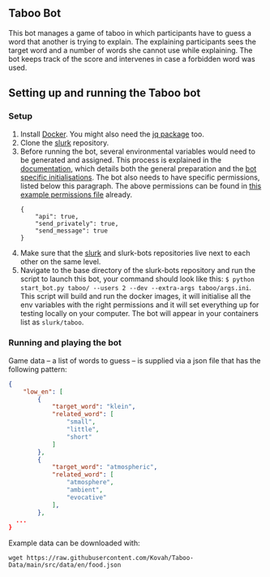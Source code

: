 ## Taboo Bot

This bot manages a game of taboo in which participants have to guess a word that another is trying to explain. The explaining participants sees the target word and a number of words she cannot use while explaining. The bot keeps track of the score and intervenes in case a forbidden word was used.

## Setting up and running the Taboo bot

### Setup

1. Install [Docker](https://docs.docker.com/get-docker/). You might also need the [jq package](https://stedolan.github.io/jq/download/) too.
2. Clone the [slurk](https://github.com/clp-research/slurk) repository.
3. Before running the bot, several environmental variables would need to be generated and assigned. This process is explained in the [documentation](https://clp-research.github.io/slurk/slurk_gettingstarted.html), which details both the general preparation and the [bot specific initialisations](https://clp-research.github.io/slurk/slurk_gettingstarted.html#chatting-with-a-bot). The bot also needs to have specific permissions, listed below this paragraph. The above permissions can be found in [this example permissions file](https://github.com/clp-research/slurk-bots/blob/master/taboo/data/taboo_bot_permissions.json) already.
    ```
    {
        "api": true,
        "send_privately": true,
        "send_message": true
    }
    ```
4. Make sure that the [slurk](https://github.com/clp-research/slurk) and slurk-bots repositories live next to each other on the same level.
5. Navigate to the base directory of the slurk-bots repository and run the script to launch this bot, your command should look like this:
 ```$ python start_bot.py taboo/ --users 2 --dev --extra-args taboo/args.ini```.
 This script will build and run the docker images, it will initialise all the env variables with the right permissions and it will set everything up for testing locally on your computer. The bot will appear in your containers list as ```slurk/taboo```.

### Running and playing the bot

Game data – a list of words to guess – is supplied via a json file that has the following pattern:


```json
{
    "low_en": [
        {
            "target_word": "klein",
            "related_word": [
                "small",
                "little",
                "short"
            ]
        },
        {
            "target_word": "atmospheric",
            "related_word": [
                "atmosphere",
                "ambient",
                "evocative"
            ],
        },
  ...
}
```

Example data can be downloaded with:

```shell
wget https://raw.githubusercontent.com/Kovah/Taboo-Data/main/src/data/en/food.json
```
